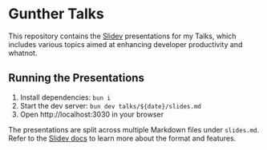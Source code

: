 # Gunther Talks

This repository contains the [Slidev](https://sli.dev/) presentations for my Talks, which includes various topics aimed at enhancing developer productivity and whatnot.

## Running the Presentations

1. Install dependencies: `bun i` 
2. Start the dev server: `bun dev talks/${date}/slides.md`
3. Open http://localhost:3030 in your browser

The presentations are split across multiple Markdown files under `slides.md`. Refer to the [Slidev docs](https://sli.dev/) to learn more about the format and features.